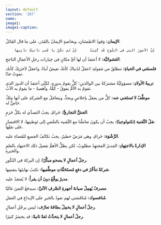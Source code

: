 ```yaml
---
layout: default
section: '267'
name:
image1: 
image1-caption: 
---
```

**الإيمان:** وَقودُ الاطمئنانِ، وبخاصةٍ الإيمانُ بالقَدَر، على ما قال القائلُ:

        إنَّ الأمورَ التي في اللَّوحِ قَد كُتِبَتْ    	إنْ لم تكُنْ يا فَتى تأتيكَ تأتِيها

**العَشوائيَّة:** لا أعتقدُ أن لها أيَّ مكانٍ في خِيارات رجلِ الأعمالِ الناجحِ.

**فلسفَتي في الحياةِ:** تنطلقُ من مَقولةِ: اعمَلْ لدُنياكَ كأنكَ تعيشُ أبدًا، واعمَلْ لآخرَتِكَ كأنك تموتُ غدًا.

**تربيةُ الأولادِ:** مسؤوليَّةٌ مشتركةٌ بين الوالدَينِ؛ كلٌّ يقومُ بدورِهِ، لكنِّي أعتقدُ أن الدورَ الذي تقومُ به الأمُّ يفوقُ - كمًّا، وأهميةً - ما يقومُ به الأبُ.

**موظَّفٌ لا تَستَغني عنه:** كلُّ من يعمَلُ بإخلاصٍ وبجدٍّ، ويتعامَلُ مع الشركةِ على أنها مِلكٌ خاصٌّ له.

**الغشُّ التجاريُّ:** حَرامٌ، يجبُ التصدِّي له بكلِّ حَزمٍ.

**نقلُ التِّقنية (تكنولوجيا):** يجبُ أن يكونَ تعاملُنا مع التِّقنية بالسَّعيِ إلى تَوطينِها، لا الاقتصارِ على نقلِها.

**الرِّشْوَة:** حَرامٌ، وهي مَرَضٌ خطيرٌ، يجبُ تكاتُفُ الجميعِ للقَضاءِ عليه.

**الإدارةُ بالاجتِهادِ:** المديرُ المجتهِدُ مطلوبٌ، لكن يظلُّ الأهمُّ تفعيلَ ذلك الاجتهادِ بالعلمِ والخبرةِ.

**رجلُ أعمالٍ لا يصحو مبكِّرًا:** إن البركةَ في البُكُورِ.

**شركةٌ تتأخَّرُ في دفعِ مُستَحَقَّاتِ موظَّفيها:** تكتبُ نهايتَها بنفسِها.

**مديرٌ يوقِّعُ دونَ أن يقرأَ:** لا يُعتمَدُ عليه.

**مصرفٌ يُهمِلُ صيانةَ أجهزةِ الصَّرفِ الآليِّ:** سيدفعُ الثمنَ غاليًا.

**مُنافسوك:** مُنافَسَتي لهم تعودُ بالخيرِ على الإبداعِ في العمَلِ.

**رجلُ أعمالٍ لا يحمِلُ بطاقةَ تعارُف:** ليس برجُلِ أعمالٍ.

**رجلُ أعمالٍ لا يتحدَّثُ لغةً ثانيةً:** قد يخسَرُ كثيرًا.

